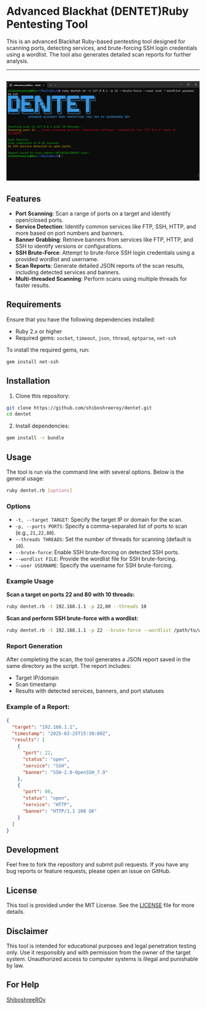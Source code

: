 # Advanced Blackhat (DENTET)Ruby Pentesting Tool

This is an advanced Blackhat Ruby-based pentesting tool designed for scanning ports, detecting services, and brute-forcing SSH login credentials using a wordlist. The tool also generates detailed scan reports for further analysis.

---
![Dentet](./demo/dentet.png)
---
## Features

- **Port Scanning**: Scan a range of ports on a target and identify open/closed ports.
- **Service Detection**: Identify common services like FTP, SSH, HTTP, and more based on port numbers and banners.
- **Banner Grabbing**: Retrieve banners from services like FTP, HTTP, and SSH to identify versions or configurations.
- **SSH Brute-Force**: Attempt to brute-force SSH login credentials using a provided wordlist and username.
- **Scan Reports**: Generate detailed JSON reports of the scan results, including detected services and banners.
- **Multi-threaded Scanning**: Perform scans using multiple threads for faster results.

## Requirements

Ensure that you have the following dependencies installed:

- Ruby 2.x or higher
- Required gems: `socket`, `timeout`, `json`, `thread`, `optparse`, `net-ssh`

To install the required gems, run:

```bash
gem install net-ssh
```

## Installation

1. Clone this repository:

```bash
git clone https://github.com/shiboshreeroy/dentet.git
cd dentet
```

2. Install dependencies:

```bash
gem install -r bundle
```

## Usage

The tool is run via the command line with several options. Below is the general usage:

```bash
ruby dentet.rb [options]
```

### Options

- `-t, --target TARGET`: Specify the target IP or domain for the scan.
- `-p, --ports PORTS`: Specify a comma-separated list of ports to scan (e.g., `21,22,80`).
- `--threads THREADS`: Set the number of threads for scanning (default is `10`).
- `--brute-force`: Enable SSH brute-forcing on detected SSH ports.
- `--wordlist FILE`: Provide the wordlist file for SSH brute-forcing.
- `--user USERNAME`: Specify the username for SSH brute-forcing.

### Example Usage

**Scan a target on ports 22 and 80 with 10 threads:**

```bash
ruby dentet.rb -t 192.168.1.1 -p 22,80 --threads 10
```

**Scan and perform SSH brute-force with a wordlist:**

```bash
ruby dentet.rb -t 192.168.1.1 -p 22 --brute-force --wordlist /path/to/wordlist.txt --user root
```

### Report Generation

After completing the scan, the tool generates a JSON report saved in the same directory as the script. The report includes:

- Target IP/domain
- Scan timestamp
- Results with detected services, banners, and port statuses

### Example of a Report:

```json
{
  "target": "192.168.1.1",
  "timestamp": "2025-03-25T15:30:00Z",
  "results": [
    {
      "port": 22,
      "status": "open",
      "service": "SSH",
      "banner": "SSH-2.0-OpenSSH_7.9"
    },
    {
      "port": 80,
      "status": "open",
      "service": "HTTP",
      "banner": "HTTP/1.1 200 OK"
    }
  ]
}
```

## Development

Feel free to fork the repository and submit pull requests. If you have any bug reports or feature requests, please open an issue on GitHub.

## License

This tool is provided under the MIT License. See the [LICENSE](LICENSE) file for more details.

## Disclaimer

This tool is intended for educational purposes and legal penetration testing only. Use it responsibly and with permission from the owner of the target system. Unauthorized access to computer systems is illegal and punishable by law.

## For Help 
[ShiboshreeROy]()